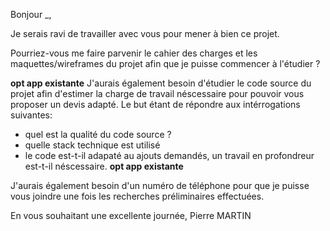 Bonjour _,

Je serais ravi de travailler avec vous pour mener à bien ce projet.

Pourriez-vous me faire parvenir le cahier des charges et les maquettes/wireframes du projet afin que je puisse commencer à l'étudier ?

**opt app existante**
J'aurais également besoin d'étudier le code source du projet afin d'estimer la charge de travail néscessaire pour pouvoir vous proposer un devis adapté.
Le but étant de répondre aux intérrogations suivantes:
- quel est la qualité du code source ?
- quelle stack technique est utilisé
- le code est-t-il adapaté au ajouts demandés, un travail en profondreur est-t-il néscessaire.
**opt app existante**

J'aurais également besoin d'un numéro de téléphone pour que je puisse vous joindre une fois les recherches préliminaires effectuées.

En vous souhaitant une excellente journée,
Pierre MARTIN